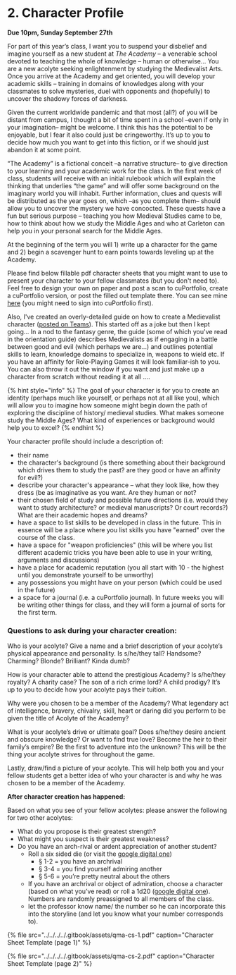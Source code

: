 # 2. Character Profile

**Due 10pm, Sunday September 27th**

For part of this year’s class, I want you to suspend your disbelief and imagine yourself as a new student at _The Academy_ – a venerable school devoted to teaching the whole of knowledge – human or otherwise... You are a new acolyte seeking enlightenment by studying the Medievalist Arts. Once you arrive at the Academy and get oriented, you will develop your academic skills – training in domains of knowledges along with your classmates to solve mysteries, duel with opponents and \(hopefully\) to uncover the shadowy forces of darkness.

Given the current worldwide pandemic and that most \(all?\) of you will be distant from campus, I thought a bit of time spent in a school –even if only in your imagination– might be welcome. I think this has the potential to be enjoyable, but I fear it also could just be cringeworthy. It’s up to you to decide how much you want to get into this fiction, or if we should just abandon it at some point.

“The Academy” is a fictional conceit –a narrative structure– to give direction to your learning and your academic work for the class. In the first week of class, students will receive with an initial rulebook which will explain the thinking that underlies “the game” and will offer some background on the imaginary world you will inhabit. Further information, clues and quests will be distributed as the year goes on, which –as you complete them– should allow you to uncover the mystery we have concocted. These quests have a fun but serious purpose – teaching you how Medieval Studies came to be, how to think about how we study the Middle Ages and who at Carleton can help you in your personal search for the Middle Ages. 

At the beginning of the term you will 1\) write up a character for the game and 2\) begin a scavenger hunt to earn points towards leveling up at the Academy. 

Please find below fillable pdf character sheets that you might want to use to present your character to your fellow classmates \(but you don't need to\). Feel free to design your own on paper and post a scan to cuPortfolio, create a cuPortfolio version, or post the filled out template there. You can see mine [here](https://cuportfolio.carleton.ca/view/view.php?t=MpHJTKXdS4jzqZyLO3h7) \(you might need to sign into cuPortfolio first\). 

Also, I've created an overly-detailed guide on how to create a Medievalist character \([posted on Teams](https://teams.microsoft.com/l/file/D880313A-D8D4-4648-AD77-2862440FDC02?tenantId=6ad91895-de06-485e-bc51-fce126cc8530&fileType=pdf&objectUrl=https%3A%2F%2Fcmailcarletonca.sharepoint.com%2Fsites%2FTheMakingoftheMiddleAges%2FShared%20Documents%2FQuest%20for%20the%20Middle%20Ages%2FQuest%20for%20the%20Middle%20Ages%20-%20Basic%20Rules%202.0%20-%20Sept%202020.pdf&baseUrl=https%3A%2F%2Fcmailcarletonca.sharepoint.com%2Fsites%2FTheMakingoftheMiddleAges&serviceName=teams&threadId=19:9da4334b1e974aba99aeffa79987a865@thread.tacv2&groupId=2000157d-2098-47ef-b47d-341fc17c0e3a)\). This started off as a joke but then I kept going... In a nod to the fantasy genre, the guide \(some of which you've read in the orientation guide\) describes Medievalists as if engaging in a battle between good and evil \(which perhaps we are...\) and outlines potential skills to learn, knowledge domains to specialize in, weapons to wield etc. If you have an affinity for Role-Playing Games it will look familiar-ish to you. You can also throw it out the window if you want and just make up a character from scratch without reading it at all ....

{% hint style="info" %}
The goal of your character is for you to create an identity \(perhaps much like yourself, or perhaps not at all like you\), which will allow you to imagine how someone might begin down the path of exploring the discipline of history/ medieval studies. What makes someone study the Middle Ages? What kind of experiences or background would help you to excel? 
{% endhint %}

Your character profile should include a description of:

* their name
* the character's background \(is there something about their background which drives them to study the past? are they good or have an affinity for evil?\)
* describe your character's appearance – what they look like, how they dress \(be as imaginative as you want. Are they human or not?
* their chosen field of study and possible future directions \(i.e. would they want to study architecture? or medieval manuscripts? Or court records?\) What are their academic hopes and dreams?
* have a space to list skills to be developed in class in the future. This in essence will be a place where you list skills you have "earned" over the course of the class. 
* have a space for "weapon proficiencies" \(this will be where you list different academic tricks you have been able to use in your writing, arguments and discussions\)
* have a place for academic reputation \(you all start with 10 - the highest until you demonstrate yourself to be unworthy\)
* any possessions you might have on your person \(which could be used in the future\)
* a space for a journal \(i.e. a cuPortfolio journal\). In future weeks you will be writing other things for class, and they will form a journal of sorts for the first term. 

### Questions to ask during your character creation:

Who is your acolyte? Give a name and a brief description of your acolyte’s physical appearance and personality. Is s/he/they tall? Handsome? Charming? Blonde? Brilliant? Kinda dumb? 

How is your character able to attend the prestigious Academy? Is s/he/they royalty? A charity case? The son of a rich crime lord? A child prodigy? It’s up to you to decide how your acolyte pays their tuition. 

Why were you chosen to be a member of the Academy? What legendary act of intelligence, bravery, chivalry, skill, heart or daring did you perform to be given the title of Acolyte of the Academy? 

What is your acolyte’s drive or ultimate goal? Does s/he/they desire ancient and obscure knowledge? Or want to find true love? Become the heir to their family’s empire? Be the first to adventure into the unknown? This will be the thing your acolyte strives for throughout the game. 

Lastly, draw/find a picture of your acolyte. This will help both you and your fellow students get a better idea of who your character is and why he was chosen to be a member of the Academy. 

**After character creation has happened:**

Based on what you see of your fellow acolytes: please answer the following for two other acolytes:

* What do you propose is their greatest strength? 
*  What might you suspect is their greatest weakness?
* Do you have an arch-rival or ardent appreciation of another student? 
  * Roll a six sided die \(or visit the [google digital one](https://www.google.com/search?q=dice+roller)\)
    * §  1-2 = you have an archrival
    * §  3-4 = you find yourself admiring another
    * §  5-6 = you’re pretty neutral about the others
  * If you have an archrival or object of admiration, choose a character \(based on what you’ve read\) or roll a 1d20 \([google digital one](https://www.google.com/search?q=dice+roller)\). Numbers are randomly preassigned to all members of the class.
  * let the professor know name/ the number so he can incorporate this into the storyline \(and let you know what your number corresponds to\).

{% file src="../../../../.gitbook/assets/qma-cs-1.pdf" caption="Character Sheet Template \(page 1\)" %}

{% file src="../../../../.gitbook/assets/qma-cs-2.pdf" caption="Character Sheet Template \(page 2\)" %}

